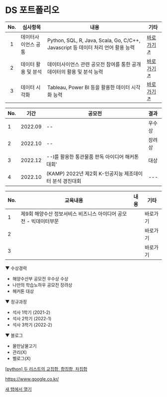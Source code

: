 # DS 포트폴리오

| No. | 심사항목 | 내용 | 기타 |
|:----------:|----------|----------|----------|
|1|데이터사이언스 공통| Python, SQL, R, Java, Scala, Go, C/C++, Javascript 등 데이터 처리 언어 활용 능력  |<a href='https://github.com/countifs/portfolio/tree/7ab0703f0e5140eb6c065babb3403918d5bf43a8/1.%20%EB%8D%B0%EC%9D%B4%ED%84%B0%EC%82%AC%EC%9D%B4%EC%96%B8%EC%8A%A4%20%EA%B3%B5%ED%86%B5'>바로가기↗</a>|
|2|데이터 활용 및 분석| 데이터사이언스 관련 공모전 참여를 통한 공개 데이터의 활용 및 분석 능력  |<a href='https://github.com/countifs/portfolio/tree/main/2.%20%EB%8D%B0%EC%9D%B4%ED%84%B0%20%ED%99%9C%EC%9A%A9%20%EB%B0%8F%20%EB%B6%84%EC%84%9D'>바로가기↗</a>|
|3|데이터 시각화| Tableau, Power BI 등을 활용한 데이터 시각화 능력  |<a href='https://github.com/countifs/portfolio/tree/main/3.%20%EB%8D%B0%EC%9D%B4%ED%84%B0%20%EC%8B%9C%EA%B0%81%ED%99%94'>바로가기↗</a>|


| No. | 기간 | 공모전 | 결과 |
|---------|---------|---------|:---------|
| 1 | 2022.09 |-- | 우수상 |
| 2 | 2022.10 | --  | 장려상 |
| 3 | 2022.12 | --I를 활용한 통관물품 판독 아이디어 해커톤 대회' | 대상 |
| 4 | 2022.10 | (KAMP) 2022년 제2회 K-인공지능 제조데이터 분석 경진대회 | --- |


| No. | 교육내용 | 내용 | 기타 |
|----------|----------|----------|----------|
| 1  | 제9회 해양수산 정보서비스 비즈니스 아이디어 공모전 - 빅데이터부문 |   | 바로가기 |
| 2 |   |   | 바로가기 |
| 3 |   |   | 바로가기 |



▼ 수상경력
- 해양수산부 공모전 우수상 수상
- 나만의 학습노하우 공모전 장려상
- 해커톤 대상

▼ 정규과정
- 석사 1학기 (2021-2)
- 석사 2학기 (2022-1)
- 석사 3학기 (2022-2)

▼ 블로그
- 물만날물고기 
- 관리(X)
- 벨로그(X)

<a href='https://lungfish.tistory.com/entry/python-%EB%91%90-%EB%A6%AC%EC%8A%A4%ED%8A%B8%EC%9D%98-%EA%B5%90%EC%A7%91%ED%95%A9-%ED%95%A9%EC%A7%91%ED%95%A9-%EC%B0%A8%EC%A7%91%ED%95%A9/" target="_blank">'>[python] 두 리스트의 교집합, 합집합, 차집합</a>

<a href="https://www.google.co.kr/" target="_blank"> https://www.google.co.kr/ </a>

<a href="https://www.google.com/" target="_blank">
  
<a href="https://www.google.com/" target="_blank">새 탭에서 열기</a>  
